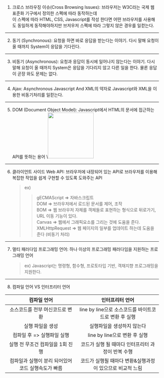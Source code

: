 1. 크로스 브라우징 이슈(Cross Browsing Issues): 브라우저는 W3C라는 국제 웹 표준화 기구에서 정의한 스펙에 따라 동작하는데<br/>이 스펙에 따라 HTML, CSS, Javascript를 작성 한다면 어떤 브라우저를 사용해도 동일하게 동작해야하지만 브저우저 스펙에 따라 그렇지 않은 경우를 일컫는다.

---

2. 동기 (Synchronous): 요청을 하면 바로 응답을 받는다는 이야기. 다시 말해 요청이 올 때까지 System이 응답을 기다린다.

---

3. 비동기 (Asynchronous): 요청과 응답이 동시에 일어나지 않는다는 이야기. 다시 말해 요청이 올 때까지 System은 응답을 기다리지 않고 다른 일을 한다. 물론 응답이 곧장 와도 문제는 없다.

---

4. Ajax: Asynchronous Javascript And XML의 약자로 Javascript와 XML을 이용한 비동기처리를 일컫는다.

---

5. DOM (Document Object Model): Javascript에서 HTML의 문서에 접근하는 API를 뜻하는 용어
   \\<img src="https://media.geeksforgeeks.org/wp-content/uploads/20210908120846/DOM.png" width="150px" height="150px">

---

6. 클라이언트 사이드 Web API: 브라우저에 내장되어 있는 API로 브라우저를 이용해 복잡한 작업을 쉽게 구현할 수 있도록 도와주는 API
   > ex)
   >
   > > gECMAScript => 자바스크립트 <br/>
   > > DOM => 브라우저에서 로드된 문서를 제어, 조작 <br/>
   > > BOM => 웹 브라우저 자체를 객체들로 표현하는 형식으로 뒤로가기, URL 이동 기능이 있다. <br/>
   > > Canvas => 웹에서 그래픽요소를 그리는 것에 도움을 준다. <br/>
   > > XMLHttpRequest => 웹 페이지의 일부를 업데이트 하는데 도움을 준다 (비동기 처리) <br/>

---

7. 멀티 패러다임 프로그래밍 언어: 하나 이상의 프로그래밍 패러다임을 지원하는 프로그래밍 언어
   > ex) Javascript는 명령형, 함수형, 프로토타입 기반, 객채지향 프로그래밍을 지원한다.

---

8. 컴파일 언어 VS 인터프리터 언어

|                    컴파일 언어                     |                      인터프리터 언어                      |
| :------------------------------------------------: | :-------------------------------------------------------: |
|          소스코드를 전부 머신코드로 변환           |   line by line으로 소스코드를 바이트코드로 변환 후 실행   |
|                  실행 파일을 생성                  |                실행파일을 생성하지 않는다                 |
|             컴파일 후 => 실행파일 실행             |               line by line으로 변환 후 실행               |
|          실행 전 무조건 컴파일을 1회 진행          |     코드가 실행 될 때마다 인터프리터 과정이 반복 수행     |
| 컴파일과 실행이 분리 되어있어 코드 실행속도가 빠름 | 코드가 실행될 때마다 변환&실행과정이 있으므로 비교적 느림 |

